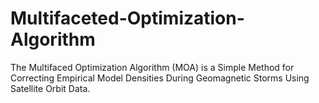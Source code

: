 # Multifaceted-Optimization-Algorithm
The Multifaced Optimization Algorithm (MOA) is a Simple Method for Correcting Empirical Model Densities During Geomagnetic Storms Using Satellite Orbit Data.
